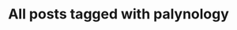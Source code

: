 ---
layout: tag
title: "All posts tagged with palynology"
permalink: /weblog/tags/palynology/
taxonomy: palynology
---